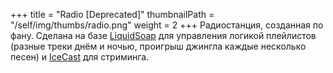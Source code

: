 +++
title = "Radio [Deprecated]"
thumbnailPath = "/self/img/thumbs/radio.png"
weight = 2
+++
Радиостанция, созданная по фану.
Сделана на базе [LiquidSoap](https://www.liquidsoap.info/) для управления логикой плейлистов (разные треки днём и ночью,
проигрыш джингла каждые несколько песен) и [IceCast](https://icecast.org/) для стриминга.

